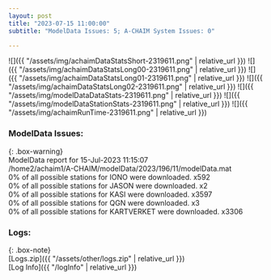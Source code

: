 ```yaml
---
layout: post
title: "2023-07-15 11:00:00"
subtitle: "ModelData Issues: 5; A-CHAIM System Issues: 0"

---
```


![]({{ "/assets/img/achaimDataStatsShort-2319611.png" | relative_url }})
![]({{ "/assets/img/achaimDataStatsLong00-2319611.png" | relative_url }})
![]({{ "/assets/img/achaimDataStatsLong01-2319611.png" | relative_url }})
![]({{ "/assets/img/achaimDataStatsLong02-2319611.png" | relative_url }})
![]({{ "/assets/img/modelDataDataStats-2319611.png" | relative_url }})
![]({{ "/assets/img/modelDataStationStats-2319611.png" | relative_url }})
![]({{ "/assets/img/achaimRunTime-2319611.png" | relative_url }})


### ModelData Issues:  
  
{: .box-warning}  
 ModelData report for 15-Jul-2023 11:15:07   
 /home2/achaim1/A-CHAIM/modelData/2023/196/11/modelData.mat   
 0% of all possible stations for IONO were downloaded. x592   
 0% of all possible stations for JASON were downloaded. x2   
 0% of all possible stations for KASI were downloaded. x3597   
 0% of all possible stations for QGN were downloaded. x3   
 0% of all possible stations for KARTVERKET were downloaded. x3306   
  


### Logs:  
  
{: .box-note}  
[Logs.zip]({{ "/assets/other/logs.zip" | relative_url }})  
[Log Info]({{ "/logInfo" | relative_url }})  
